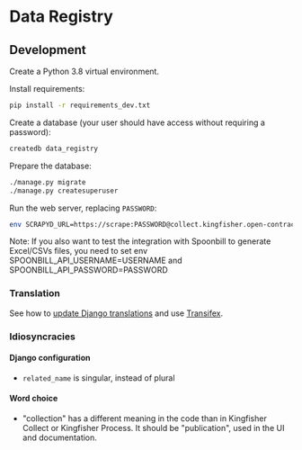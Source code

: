 # Data Registry

## Development

Create a Python 3.8 virtual environment.

Install requirements:

```bash
pip install -r requirements_dev.txt
```

Create a database (your user should have access without requiring a password):

```bash
createdb data_registry
```

Prepare the database:

```bash
./manage.py migrate
./manage.py createsuperuser
```

Run the web server, replacing `PASSWORD`:

```bash
env SCRAPYD_URL=https://scrape:PASSWORD@collect.kingfisher.open-contracting.org EXPORTER_URL=http://127.0.0.1:8000 ./manage.py runserver
```

Note: If you also want to test the integration with Spoonbill to generate Excel/CSVs files, you need to set env SPOONBILL_API_USERNAME=USERNAME and SPOONBILL_API_PASSWORD=PASSWORD

### Translation

See how to [update Django translations](https://ocp-software-handbook.readthedocs.io/en/latest/python/i18n.html) and use [Transifex](https://www.transifex.com/open-contracting-partnership-1/data-registry/).

### Idiosyncracies

#### Django configuration

- `related_name` is singular, instead of plural

#### Word choice

- "collection" has a different meaning in the code than in Kingfisher Collect or Kingfisher Process. It should be "publication", used in the UI and documentation.
